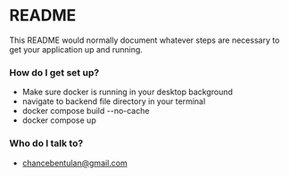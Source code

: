 # README #

This README would normally document whatever steps are necessary to get your application up and running.

### How do I get set up? ###
* Make sure docker is running in your desktop background
* navigate to backend file directory in your terminal
* docker compose build --no-cache
* docker compose up

### Who do I talk to? ###

* chancebentulan@gmail.com
